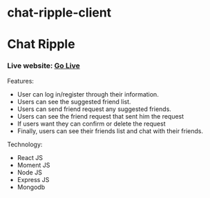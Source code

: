 # chat-ripple-client

# Chat Ripple

### Live website: [Go Live](https://chat-ripple.web.app/)

Features:

- User can log in/register through their information.
- Users can see the suggested friend list.
- Users can send friend request any suggested friends.
- Users can see the friend request that sent him the request
- If users want they can confirm or delete the request
- Finally, users can see their friends list and chat with their friends.

Technology:

- React JS
- Moment JS
- Node JS
- Express JS
- Mongodb
